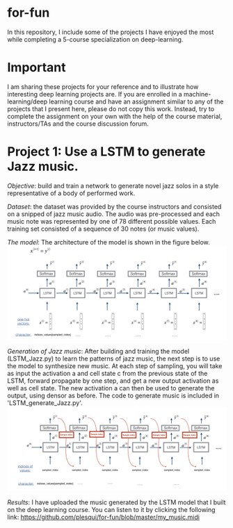 # for-fun
In this repository, I include some of the projects I have enjoyed the most while completing a 5-course specialization on deep-learning. 

# Important
I am sharing these projects for your reference and to illustrate how interesting deep learning projects are. If you are enrolled in a machine-learning/deep learning course and have an assignment similar to any of the projects that I present here, please do not copy this work. Instead, try to complete the assignment on your own with the help of the course material, instructors/TAs and the course discussion forum. 

# Project 1: Use a LSTM to generate Jazz music.
*Objective*: build and train a network to generate novel jazz solos in a style representative of a body of performed work.

*Dataset*: the dataset was provided by the course instructors and consisted on a snipped of jazz music audio. The audio was pre-processed and each music note was represented by one of 78 different possible values. Each training set consisted of a sequence of 30 notes (or music values). 

*The model*: The architecture of the model is shown in the figure below.
![LSTM-architecture](https://github.com/plesqui/for-fun/blob/master/LSTM_architecture.png?raw=true "LSTM-Architecture")

*Generation of Jazz music*: After building and training the model (LSTM_Jazz.py) to learn the patterns of jazz music, the next step is to use the model to synthesize new music. At each step of sampling, you will take as input the activation a and cell state c from the previous state of the LSTM, forward propagate by one step, and get a new output activation as well as cell state. The new activation a can then be used to generate the output, using densor as before. The code to generate music is included in 'LSTM_generate_Jazz.py'.
![LSTM-generation](https://github.com/plesqui/for-fun/blob/master/generation_music.png?raw=true "LSTM-Generation")

*Results*: I have uploaded the music generated by the LSTM model that I built on the deep learning course. You can listen to it by clicking the following link: https://github.com/plesqui/for-fun/blob/master/my_music.midi
